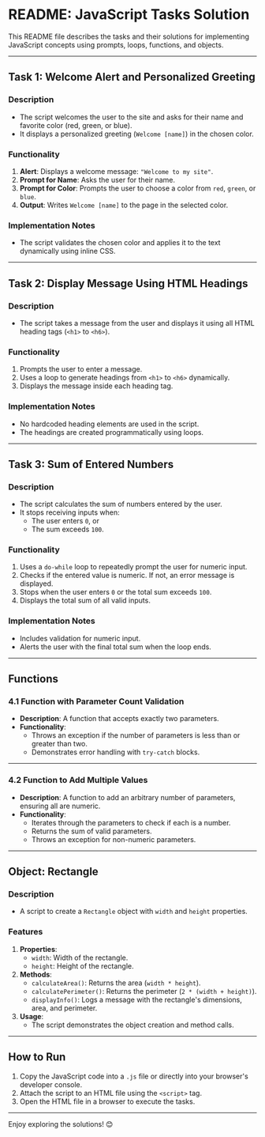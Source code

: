 # README: JavaScript Tasks Solution

This README file describes the tasks and their solutions for implementing JavaScript concepts using prompts, loops, functions, and objects.

---

## Task 1: Welcome Alert and Personalized Greeting
### Description
- The script welcomes the user to the site and asks for their name and favorite color (red, green, or blue).
- It displays a personalized greeting (`Welcome [name]`) in the chosen color.

### Functionality
1. **Alert**: Displays a welcome message: `"Welcome to my site"`.
2. **Prompt for Name**: Asks the user for their name.
3. **Prompt for Color**: Prompts the user to choose a color from `red`, `green`, or `blue`.
4. **Output**: Writes `Welcome [name]` to the page in the selected color.

### Implementation Notes
- The script validates the chosen color and applies it to the text dynamically using inline CSS.

---

## Task 2: Display Message Using HTML Headings
### Description
- The script takes a message from the user and displays it using all HTML heading tags (`<h1>` to `<h6>`).

### Functionality
1. Prompts the user to enter a message.
2. Uses a loop to generate headings from `<h1>` to `<h6>` dynamically.
3. Displays the message inside each heading tag.

### Implementation Notes
- No hardcoded heading elements are used in the script.
- The headings are created programmatically using loops.

---

## Task 3: Sum of Entered Numbers
### Description
- The script calculates the sum of numbers entered by the user.
- It stops receiving inputs when:
  - The user enters `0`, or
  - The sum exceeds `100`.

### Functionality
1. Uses a `do-while` loop to repeatedly prompt the user for numeric input.
2. Checks if the entered value is numeric. If not, an error message is displayed.
3. Stops when the user enters `0` or the total sum exceeds `100`.
4. Displays the total sum of all valid inputs.

### Implementation Notes
- Includes validation for numeric input.
- Alerts the user with the final total sum when the loop ends.

---

## Functions

### 4.1 Function with Parameter Count Validation
- **Description**: A function that accepts exactly two parameters.
- **Functionality**:
  - Throws an exception if the number of parameters is less than or greater than two.
  - Demonstrates error handling with `try-catch` blocks.

---

### 4.2 Function to Add Multiple Values
- **Description**: A function to add an arbitrary number of parameters, ensuring all are numeric.
- **Functionality**:
  - Iterates through the parameters to check if each is a number.
  - Returns the sum of valid parameters.
  - Throws an exception for non-numeric parameters.

---

## Object: Rectangle

### Description
- A script to create a `Rectangle` object with `width` and `height` properties.

### Features
1. **Properties**:
   - `width`: Width of the rectangle.
   - `height`: Height of the rectangle.
2. **Methods**:
   - `calculateArea()`: Returns the area (`width * height`).
   - `calculatePerimeter()`: Returns the perimeter (`2 * (width + height)`).
   - `displayInfo()`: Logs a message with the rectangle's dimensions, area, and perimeter.
3. **Usage**:
   - The script demonstrates the object creation and method calls.

---

## How to Run
1. Copy the JavaScript code into a `.js` file or directly into your browser's developer console.
2. Attach the script to an HTML file using the `<script>` tag.
3. Open the HTML file in a browser to execute the tasks.

---

Enjoy exploring the solutions! 😊
